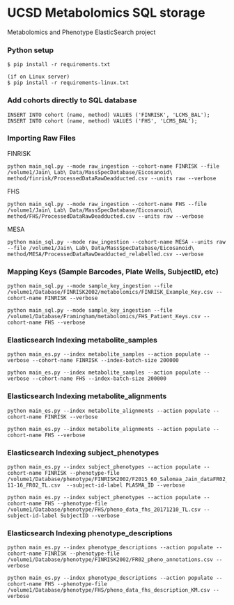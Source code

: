 # UCSD Metabolomics SQL storage
Metabolomics and Phenotype ElasticSearch project

### Python setup
```
$ pip install -r requirements.txt

(if on Linux server)
$ pip install -r requirements-linux.txt
```

### Add cohorts directly to SQL database
```
INSERT INTO cohort (name, method) VALUES ('FINRISK', 'LCMS_BAL');
INSERT INTO cohort (name, method) VALUES ('FHS', 'LCMS_BAL');
```

### Importing Raw Files

FINRISK
```
python main_sql.py --mode raw_ingestion --cohort-name FINRISK --file /volume1/Jain\ Lab\ Data/MassSpecDatabase/Eicosanoid\ method/finrisk/ProcessedDataRawDeadducted.csv --units raw --verbose
```

FHS
```
python main_sql.py --mode raw_ingestion --cohort-name FHS --file /volume1/Jain\ Lab\ Data/MassSpecDatabase/Eicosanoid\ method/FHS/ProcessedDataRawDeadducted.csv --units raw --verbose
```

MESA
```
python main_sql.py --mode raw_ingestion --cohort-name MESA --units raw --file /volume1/Jain\ Lab\ Data/MassSpecDatabase/Eicosanoid\ method/MESA/ProcessedDataRawDeadducted_relabelled.csv --verbose
```

### Mapping Keys (Sample Barcodes, Plate Wells, SubjectID, etc)

```
python main_sql.py --mode sample_key_ingestion --file /volume1/Database/FINRISK2002/metabolomics/FINRISK_Example_Key.csv --cohort-name FINRISK --verbose
```

```
python main_sql.py --mode sample_key_ingestion --file /volume1/Database/Framingham/metabolomics/FHS_Patient_Keys.csv --cohort-name FHS --verbose
```

### Elasticsearch Indexing metabolite_samples

```
python main_es.py --index metabolite_samples --action populate --verbose --cohort-name FINRISK --index-batch-size 200000
```

```
python main_es.py --index metabolite_samples --action populate --verbose --cohort-name FHS --index-batch-size 200000
```

### Elasticsearch Indexing metabolite_alignments

```
python main_es.py --index metabolite_alignments --action populate --cohort-name FINRISK --verbose
```

```
python main_es.py --index metabolite_alignments --action populate --cohort-name FHS --verbose
```

### Elasticsearch Indexing subject_phenotypes

```
python main_es.py --index subject_phenotypes --action populate --cohort-name FINRISK --phenotype-file /volume1/Database/phenotype/FINRISK2002/F2015_60_Salomaa_Jain_dataFR02_FU16_2018-11-16_FR02_TL.csv  --subject-id-label PLASMA_ID --verbose
```

```
python main_es.py --index subject_phenotypes --action populate --cohort-name FHS --phenotype-file /volume1/Database/phenotype/FHS/pheno_data_fhs_20171210_TL.csv --subject-id-label SubjectID --verbose
```

### Elasticsearch Indexing phenotype_descriptions
```
python main_es.py --index phenotype_descriptions --action populate --cohort-name FINRISK --phenotype-file /volume1/Database/phenotype/FINRISK2002/FR02_pheno_annotations.csv --verbose
```

```
python main_es.py --index phenotype_descriptions --action populate --cohort-name FHS --phenotype-file /volume1/Database/phenotype/FHS/pheno_data_fhs_description_KM.csv --verbose
```
